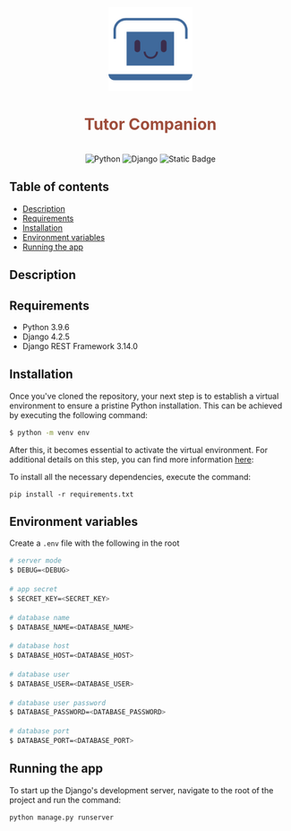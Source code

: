 
<br />
<div align="center">
  <img src="./assets/logo.png" alt="mail package manager logo" height="150" />
  <h1>
    <font color="#9E4D3B">Tutor Companion</font>
  </h1>
</div>
<p align="center">
  <br />
  <img alt="Python" src="https://img.shields.io/badge/python%403.9.6-lightblue">
  <img alt="Django" src="https://img.shields.io/badge/django%404.2.5-lightgreen">
  <img alt="Static Badge" src="https://img.shields.io/badge/django--rest--framework%403.14.0-red">


  <br />
</p>

## Table of contents

- [Description](#description)
- [Requirements](#requirements)
- [Installation](#installation)
- [Environment variables](#environment-variables)
- [Running the app](#running-the-app)

## Description

## Requirements
 - Python 3.9.6
 - Django 4.2.5
 - Django REST Framework 3.14.0

## Installation
Once you've cloned the repository, your next step is to establish a virtual environment to ensure a pristine Python installation. This can be achieved by executing the following command:

```bash
$ python -m venv env
```

After this, it becomes essential to activate the virtual environment. For additional details on this step, you can find more information [here](https://docs.python.org/3/tutorial/venv.html):

To install all the necessary dependencies, execute the command:

```
pip install -r requirements.txt
```

## Environment variables

Create a `.env` file with the following in the root

```bash
# server mode
$ DEBUG=<DEBUG>

# app secret
$ SECRET_KEY=<SECRET_KEY>

# database name
$ DATABASE_NAME=<DATABASE_NAME>

# database host
$ DATABASE_HOST=<DATABASE_HOST>

# database user
$ DATABASE_USER=<DATABASE_USER>

# database user password
$ DATABASE_PASSWORD=<DATABASE_PASSWORD>

# database port
$ DATABASE_PORT=<DATABASE_PORT>
```

## Running the app

To start up the Django's development server, navigate to the root of the project and run the command:
```
python manage.py runserver
```